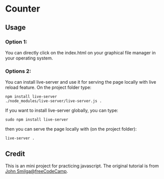 # Counter

## Usage

### Option 1:

You can directly click on the index.html on your graphical file manager in your operating system.

### Options 2:

You can install live-server and use it for serving the page locally with live reload feature. On the project folder type:
```
npm install live-server
./node_modules/live-server/live-server.js .
```

If you want to install live-server globally, you can type:
```
sudo npm install live-server
```
then you can serve the page locally with (on the project folder):
```
live-server .
```

## Credit

This is an mini project for practicing javascript. The original tutorial is from [John Smilga@freeCodeCamp](https://www.youtube.com/watch?v=3PHXvlpOkf4).
